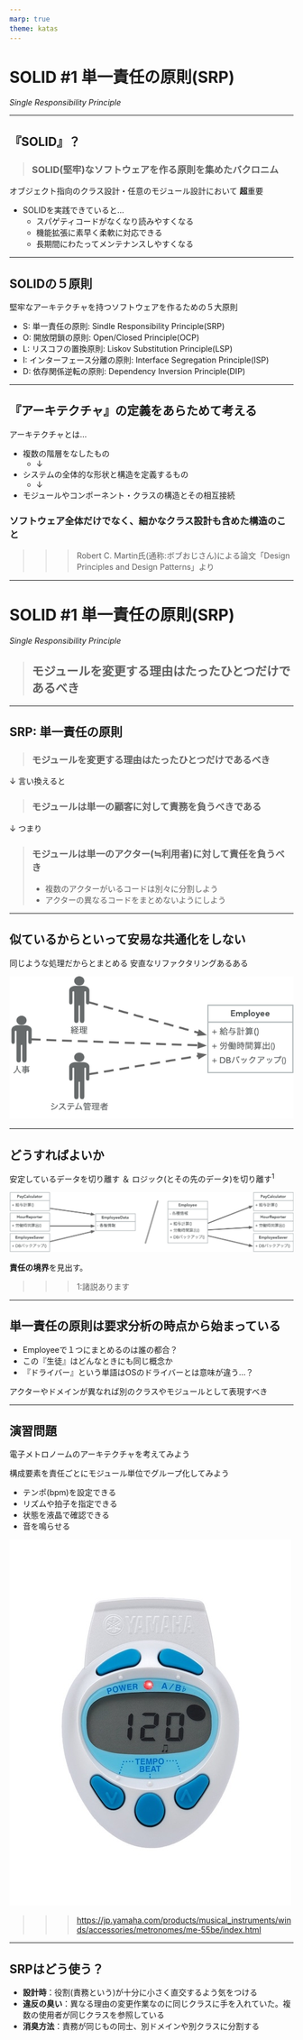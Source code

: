 ```yaml
---
marp: true
theme: katas
---
```

<!-- 
size: 16:9
paginate: true
-->
<!-- header: 勉強会# ― エンジニアとしての解像度を高めるための勉強会-->

# SOLID #1 単一責任の原則(SRP)
_Single Responsibility Principle_

---

## 『SOLID』？

> ### SOLID(堅牢)なソフトウェアを作る原則を集めたバクロニム

オブジェクト指向のクラス設計・任意のモジュール設計において **超**重要

* SOLIDを実践できていると…
    * スパゲティコードがなくなり読みやすくなる
    * 機能拡張に素早く柔軟に対応できる
    * 長期間にわたってメンテナンスしやすくなる

<!-- SOLIDというオブジェクト指向設計をスマートにできるようになりたい場合に「まず習っておけ」と真っ先に伝えている5大原則 -->

---

## SOLIDの５原則

堅牢なアーキテクチャを持つソフトウェアを作るための５大原則

* S: 単一責任の原則: Sindle Responsibility Principle(SRP)
* O: 開放閉鎖の原則: Open/Closed Principle(OCP)
* L: リスコフの置換原則: Liskov Substitution Principle(LSP)
* I: インターフェース分離の原則: Interface Segregation Principle(ISP)
* D: 依存関係逆転の原則: Dependency Inversion Principle(DIP)

<!-- これらを実践することで堅牢なアーキテクチャを持つソフトウェアができる。 -->
<!-- 待って、そもそもアーキテクチャって？ -->
---

## 『アーキテクチャ』の定義をあらためて考える

アーキテクチャとは…

* 複数の階層をなしたもの
    * ↓
* システムの全体的な形状と構造を定義するもの
    * ↓
* モジュールやコンポーネント・クラスの構造とその相互接続

### ソフトウェア全体だけでなく、細かなクラス設計も含めた構造のこと

>>> Robert C. Martin氏(通称:ボブおじさん)による論文「Design Principles and Design Patterns」より

 <!-- アーキテクチャとは何のためにあるか。効率的な開発・メンテナンスのためにある。
 一瞬で作れて以降の変更も要らないものにアーキテクチャは不要。
 時間がかかり、人が絡み、変化していくものにはしっかりしたアーキテクチャが必要
 （つまり書き捨てのスクリプト以外には必要と考えて良い） -->
<!-- 書籍クリーンアーキテクチャの中で「ソフトウェアアーキテクチャの目的は、求められるシステムを構築・保守するために必要な人材を最低限に抑えることである」 -->

<!-- 設計とアーキテクチャは同じである。大きな視点で考えるときも、小さな視点で考えるときも必要なこととして考えてほしい -->

---

# SOLID #1 単一責任の原則(SRP)
_Single Responsibility Principle_

> ## モジュールを変更する理由はたったひとつだけであるべき

---

## SRP: 単一責任の原則

<!-- よくある間違い。関数では１つのことだけを行うべきという意味で捉えられることが多く、それもそれで原則として存在しているが、
もう少し抽象化してほしい。ボブおじさんも名前付けがよくなかったと後悔している。 -->
<!-- 元々はこんな意味だった -->

> ### モジュールを変更する理由はたったひとつだけであるべき

<!-- ここでのモジュールとは、ソースコードのあつまりだけでなく、画像などのリソース、データベースや通信プロトコルなどをまとめた凝集性のあるもの -->

<!-- システムに手を加えるきっかけは、ユーザー/顧客の要求を満たすため。
顧客こそが「変更する理由」であり、これを言い換えると… -->

↓ 言い換えると

> ### モジュールは単一の顧客に対して責務を負うべきである

<!-- 単一の顧客といっても、〇〇さんという特定の個人を指すのではなく、同じような要求を持った人を抽象化したものになる、ここではそれを「アクター」と言い換えて、つまり -->

↓ つまり

> ### モジュールは単一のアクター(≒利用者)に対して責任を負うべき
> * 複数のアクターがいるコードは別々に分割しよう
> * アクターの異なるコードをまとめないようにしよう

<!-- このように、SRPはモジュール・クラス・関数をどのような凝集度でまとめるかを表した原則 -->
<!-- 分割するという字面だけでなく、凝集性をもつ単位でグルーピングしようという話も含まれています -->

<!-- 勘違いしないでほしいのが、責任を分割していくという点は確かにベースとしてある。それはそれでいい。しかしそれだけを考えると細かくなりすぎてしまい崩し過ぎたチリに埋もれてしまう。
なのでこれとこれは同じ責務の範囲をまとめるというグルーピングの考え方もあるし、それを階層ごとに異なる粒度で汎化していく階層型クラスタリングの考え方もSRPには含まれると理解してほしい -->

---

## 似ているからといって安易な共通化をしない

同じような処理だからとまとめる
安直なリファクタリングあるある

![center](./assets/01-srp_invalid.png)

<!-- この例だと同じ雇用者(Employee)だからと１つのクラスにまとめてしまったことで、本来関係のない処理が混じってしまっている。経理向けに変更した処理が人事向けの方で悪影響を及ぼしたり、あるいは悪影響の無いように手が出せなくなったり。 -->
<!-- クラスの共有だけでなく、その中のアルゴリズムの共有でも同じ -->

---

## どうすればよいか

安定しているデータを切り離す ＆ ロジック(とその先のデータ)を切り離す$^1$

![center contain](assets/01-srp_improved.png)

**責任の境界**を見出す。

>>> 1:諸説あります

---

## 単一責任の原則は要求分析の時点から始まっている

* Employeeで１つにまとめるのは誰の都合？
* この『生徒』はどんなときにも同じ概念か
* 『ドライバー』という単語はOSのドライバーとは意味が違う…？

アクターやドメインが異なれば別のクラスやモジュールとして表現すべき

---

## 演習問題

電子メトロノームのアーキテクチャを考えてみよう

構成要素を責任ごとにモジュール単位でグループ化してみよう

* テンポ(bpm)を設定できる
* リズムや拍子を指定できる
* 状態を液晶で確認できる
* 音を鳴らせる

![bg right contain](assets/01-srp-metronome.jpg)
>>> https://jp.yamaha.com/products/musical_instruments/winds/accessories/metronomes/me-55be/index.html

<!-- オシレータ・シーケンサー・シンセサイザー -->

---

## SRPはどう使う？
 
* **設計時**：役割(責務という)が十分に小さく直交するよう気をつける
* **違反の臭い**：異なる理由の変更作業なのに同じクラスに手を入れていた。複数の使用者が同じクラスを参照している
* **消臭方法**：責務が同じもの同士、別ドメインや別クラスに分割する
